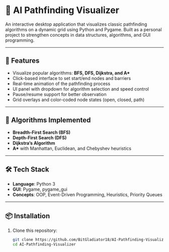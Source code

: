 # 🧠 AI Pathfinding Visualizer

An interactive desktop application that visualizes classic pathfinding algorithms on a dynamic grid using Python and Pygame. Built as a personal project to strengthen concepts in data structures, algorithms, and GUI programming.

---

## 🚀 Features

- Visualize popular algorithms: **BFS, DFS, Dijkstra, and A\***
- Click-based interface to set start/end nodes and barriers
- Real-time animation of the pathfinding process
- UI panel with dropdown for algorithm selection and speed control
- Pause/resume support for better observation
- Grid overlays and color-coded node states (open, closed, path)

---

## 🧠 Algorithms Implemented

- **Breadth-First Search (BFS)**
- **Depth-First Search (DFS)**
- **Dijkstra’s Algorithm**
- **A\*** with Manhattan, Euclidean, and Chebyshev heuristics

---

## 🛠️ Tech Stack

- **Language**: Python 3
- **GUI**: Pygame, pygame_gui
- **Concepts**: OOP, Event-Driven Programming, Heuristics, Priority Queues

---

## 📦 Installation

1. Clone this repository:
   ```bash
   git clone https://github.com/BitGladiator18/AI-Pathfinding-Visualizer.git
   cd AI-Pathfinding-Visualizer
